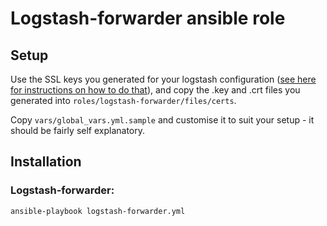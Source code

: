 Logstash-forwarder ansible role
===============================

Setup
-----

Use the SSL keys you generated for your logstash configuration ([see here for instructions on how to do that](https://github.com/johnhamelink/ansible-logstash)), and copy the .key and .crt files you generated into `roles/logstash-forwarder/files/certs`.

Copy `vars/global_vars.yml.sample` and customise it to suit your setup - it should be fairly self explanatory.

Installation
------------

### Logstash-forwarder:

`ansible-playbook logstash-forwarder.yml`

